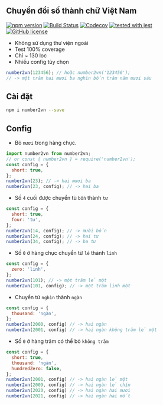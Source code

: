 ## Chuyển đổi số thành chữ Việt Nam
[![npm version](http://img.shields.io/npm/v/number2vn.svg?style=flat-square)](https://npmjs.org/package/number2vn)
[![Build Status](https://travis-ci.org/thanhngch/number2vn.svg?branch=main)](https://travis-ci.org/thanhngch/number2vn)
[![Codecov](https://img.shields.io/codecov/c/github/thanhngch/number2vn.svg?style=flat-square)](https://codecov.io/gh/thanhngch/number2vn)
[![tested with jest](https://img.shields.io/badge/tested_with-jest-99424f.svg)](https://github.com/facebook/jest)
[![GitHub license](https://img.shields.io/github/license/thanhngch/number2vn.svg)](https://github.com/thanhngch/number2vn/blob/master/LICENCE)
- Không sử dụng thư viện ngoài
- Test 100% coverage
- Chỉ ~ 130 loc
- Nhiều config tùy chọn

```js
number2vn(123456); // hoặc number2vn('123456');
// -> một trăm hai mươi ba nghìn bốn trăm năm mươi sáu
```
## Cài đặt

```bash
npm i number2vn --save
```

## Config

- Bỏ `mươi` trong hàng chục.

```js
import number2vn from number2vn;
// or const { number2vn } = require('number2vn');
const config = {
  short: true,
};
number2vn(23); // -> hai mươi ba
number2vn(23, config); // -> hai ba
```

- Số `4` cuối được chuyển tù `bốn` thành `tư`
```js
const config = {
  short: true,
  four: 'tư',
};
number2vn(14, config); // -> mười bốn
number2vn(24, config); // -> hai tư
number2vn(34, config); // -> ba tư
```

- Số `0` ở hàng chục chuyển từ `lẻ` thành `linh`
```js
const config = {
  zero: 'linh',
};
number2vn(101); // -> một trăm lẻ một
number2vn(101, config); // -> một trăm linh một
```

- Chuyển từ `nghìn` thành `ngàn`
```js
const config = {
  thousand: 'ngàn',
};
number2vn(2000, config) // -> hai ngàn
number2vn(2001, config) // -> hai ngàn không trăm lẻ một
```

- Số `0` ở hàng trăm có thể bỏ `không trăm`
```js
const config = {
  short: true,
  thousand: 'ngàn',
  hundredZero: false,
};
number2vn(2001, config) // -> hai ngàn lẻ một
number2vn(2009, config) // -> hai ngàn lẻ chín
number2vn(2020, config) // -> hai ngàn hai mươi
number2vn(2021, config) // -> hai ngàn hai mốt
```